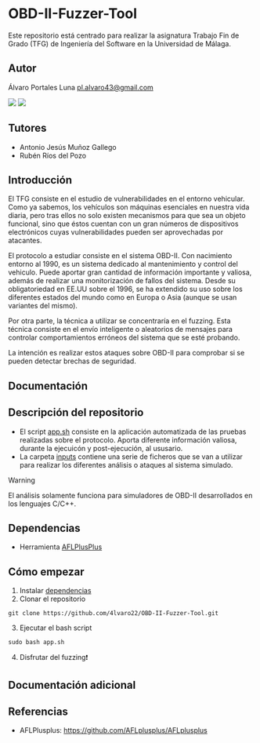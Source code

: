 # OBD-II-Fuzzer-Tool  
Este repositorio está centrado para realizar la asignatura Trabajo Fin de Grado (TFG) de Ingeniería del Software en la Universidad de Málaga. 

## Autor  
Álvaro Portales Luna pl.alvaro43@gmail.com  
  
<a href="https://github.com/4lvaro22"><img src="https://img.shields.io/badge/GitHub-100000?style=for-the-badge&logo=github&logoColor=white"></a>
<a href="https://www.linkedin.com/in/alvaro-portales-luna/"><img src="https://img.shields.io/badge/LinkedIn-0077B5?style=for-the-badge&logo=linkedin&logoColor=white"></a>  

## Tutores  
- Antonio Jesús Muñoz Gallego
- Rubén Ríos del Pozo

## Introducción  
El TFG consiste en el estudio de vulnerabilidades en el entorno vehicular. Como ya sabemos, los vehículos son máquinas esenciales en nuestra vida diaria, pero tras ellos no solo existen mecanismos para que sea un objeto funcional, sino que éstos cuentan con un gran números de dispositivos electrónicos cuyas vulnerabilidades pueden ser aprovechadas por atacantes.  
  
El protocolo a estudiar consiste en el sistema OBD-II. Con nacimiento entorno al 1990, es un sistema dedicado al mantenimiento y control del vehiculo. Puede aportar gran cantidad de información importante y valiosa, además de realizar una monitorización de fallos del sistema. Desde su obligatoriedad en EE.UU sobre el 1996, se ha extendido su uso sobre los diferentes estados del mundo como en Europa o Asia (aunque se usan variantes del mismo).  

Por otra parte, la técnica a utilizar se concentraría en el fuzzing. Esta técnica consiste en el envío inteligente o aleatorios de mensajes para controlar comportamientos erróneos del sistema que se esté probando.

La intención es realizar estos ataques sobre OBD-II para comprobar si se pueden detectar brechas de seguridad.

## Documentación  

## Descripción del repositorio  
- El script [app.sh](/app.sh) consiste en la aplicación automatizada de las pruebas realizadas sobre el protocolo. Aporta diferente información valiosa, durante la ejecuicón y post-ejecución, al ususario.
- La carpeta [inputs](/inputs) contiene una serie de ficheros que se van a utilizar para realizar los diferentes análisis o ataques al sistema simulado.

> [!WARNING]
> El análisis solamente funciona para simuladores de OBD-II desarrollados en los lenguajes C/C++.

## Dependencias
- Herramienta [AFLPlusPlus](https://github.com/AFLplusplus/AFLplusplus/tree/stable)

## Cómo empezar  

1. Instalar [dependencias](https://github.com/4lvaro22/OBD-II-Fuzzer-Tool?tab=readme-ov-file#dependencias)
2. Clonar el repositorio
```
git clone https://github.com/4lvaro22/OBD-II-Fuzzer-Tool.git
```
3. Ejecutar el bash script
```
sudo bash app.sh
```
4. Disfrutar del fuzzing❗

## Documentación adicional

## Referencias  
- AFLPlusplus: https://github.com/AFLplusplus/AFLplusplus
